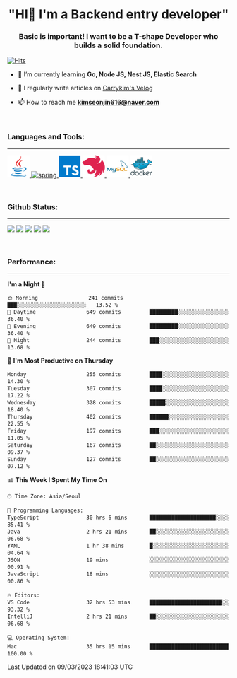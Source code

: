 <h1 align="center">"HI👋 I'm a Backend entry developer" </h1>
<h3 align="center">Basic is important! I want to be a T-shape Developer who builds a solid foundation.</h3>

[![Hits](https://hits.seeyoufarm.com/api/count/incr/badge.svg?url=https%3A%2F%2Fgithub.com%2Fgimseonjin&count_bg=%2318BFE5&title_bg=%23555555&icon=ko-fi.svg&icon_color=%23E7E7E7&title=hits&edge_flat=false)](https://hits.seeyoufarm.com)

- 🌱 I’m currently learning **Go, Node JS, Nest JS, Elastic Search**

- 📝 I regularly write articles on [Carrykim's Velog](https://velog.io/@carrykim)

- 📫 How to reach me **kimseonjin616@naver.com**

<br/>

<h3 align="left">Languages and Tools:</h3>

***

<p align="left"> 
 <a href="https://www.java.com" target="_blank" rel="noreferrer"> <img src="https://raw.githubusercontent.com/devicons/devicon/master/icons/java/java-original.svg" alt="java" width="10%" height="10%"/> </a>
 <a href="https://spring.io/" target="_blank" rel="noreferrer"> <img src="https://www.vectorlogo.zone/logos/springio/springio-icon.svg" alt="spring" width="10%" height="10%"/> </a>
  <a href="https://www.typescriptlang.org/" target="_blank" rel="noreferrer"> <img src="https://raw.githubusercontent.com/devicons/devicon/master/icons/typescript/typescript-original.svg" alt="typescript" width="10%" height="10%"/> </a>
<a href="https://nestjs.com/" target="_blank" rel="noreferrer"> <img src="https://raw.githubusercontent.com/devicons/devicon/master/icons/nestjs/nestjs-plain.svg" alt="nestjs" width="10%" height="10%"/> </a> 
<a href="https://www.mysql.com/" target="_blank" rel="noreferrer"> <img src="https://raw.githubusercontent.com/devicons/devicon/master/icons/mysql/mysql-original-wordmark.svg" alt="mysql" width="10%" height="10%"/>  </a>
 <a href="https://www.docker.com/" target="_blank" rel="noreferrer"> <img src="https://raw.githubusercontent.com/devicons/devicon/master/icons/docker/docker-original-wordmark.svg" alt="docker" width="10%" height="10%"/> </a>
 </p>
</p>

<br/>

<h3 align="left">Github Status:</h3>

***

![](http://github-profile-summary-cards.vercel.app/api/cards/profile-details?username=gimseonjin&theme=nord_bright)
![](http://github-profile-summary-cards.vercel.app/api/cards/repos-per-language?username=gimseonjin&theme=nord_bright)
![](http://github-profile-summary-cards.vercel.app/api/cards/most-commit-language?username=gimseonjin&theme=nord_bright)
![](http://github-profile-summary-cards.vercel.app/api/cards/stats?username=gimseonjin&theme=nord_bright)
![](http://github-profile-summary-cards.vercel.app/api/cards/productive-time?username=gimseonjin&theme=nord_bright&utcOffset=8)


<br/>

<h3 align="left">Performance:</h3>

***

<!--START_SECTION:waka-->
**I'm a Night 🦉** 

```text
🌞 Morning                241 commits         ███░░░░░░░░░░░░░░░░░░░░░░   13.52 % 
🌆 Daytime                649 commits         █████████░░░░░░░░░░░░░░░░   36.40 % 
🌃 Evening                649 commits         █████████░░░░░░░░░░░░░░░░   36.40 % 
🌙 Night                  244 commits         ███░░░░░░░░░░░░░░░░░░░░░░   13.68 % 
```
📅 **I'm Most Productive on Thursday** 

```text
Monday                   255 commits         ████░░░░░░░░░░░░░░░░░░░░░   14.30 % 
Tuesday                  307 commits         ████░░░░░░░░░░░░░░░░░░░░░   17.22 % 
Wednesday                328 commits         █████░░░░░░░░░░░░░░░░░░░░   18.40 % 
Thursday                 402 commits         ██████░░░░░░░░░░░░░░░░░░░   22.55 % 
Friday                   197 commits         ███░░░░░░░░░░░░░░░░░░░░░░   11.05 % 
Saturday                 167 commits         ██░░░░░░░░░░░░░░░░░░░░░░░   09.37 % 
Sunday                   127 commits         ██░░░░░░░░░░░░░░░░░░░░░░░   07.12 % 
```


📊 **This Week I Spent My Time On** 

```text
🕑︎ Time Zone: Asia/Seoul

💬 Programming Languages: 
TypeScript               30 hrs 6 mins       █████████████████████░░░░   85.41 % 
Java                     2 hrs 21 mins       ██░░░░░░░░░░░░░░░░░░░░░░░   06.68 % 
YAML                     1 hr 38 mins        █░░░░░░░░░░░░░░░░░░░░░░░░   04.64 % 
JSON                     19 mins             ░░░░░░░░░░░░░░░░░░░░░░░░░   00.91 % 
JavaScript               18 mins             ░░░░░░░░░░░░░░░░░░░░░░░░░   00.86 % 

🔥 Editors: 
VS Code                  32 hrs 53 mins      ███████████████████████░░   93.32 % 
IntelliJ                 2 hrs 21 mins       ██░░░░░░░░░░░░░░░░░░░░░░░   06.68 % 

💻 Operating System: 
Mac                      35 hrs 15 mins      █████████████████████████   100.00 % 
```


 Last Updated on 09/03/2023 18:41:03 UTC
<!--END_SECTION:waka-->

<div align="center">
  
